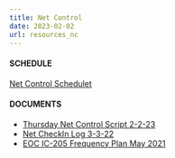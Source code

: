 ```yaml
---
title: Net Control
date: 2023-02-02
url: resources_nc
---
```


#### SCHEDULE
<a href="https://docs.google.com/spreadsheets/d/1kxS6EurNnPDQY9_EkQjL1rgD4ifcvtvxP2vcAB78r2s"> Net Control Schedulet</a>

#### DOCUMENTS
* [Thursday Net Control Script 2-2-23](/documents/net_control/WW%20ARES%20Thursday%20Net%20Control%20Script%2020230202.pdf)
* [Net CheckIn Log 3-3-22](/documents/net_control/WWARES_Net_CheckIn%20Log%20form20220303Fill-In.pdf)
* [EOC IC-205 Frequency Plan May 2021](/documents/net_control/20210501_WWARES_Initial_ICS205.pdf)
